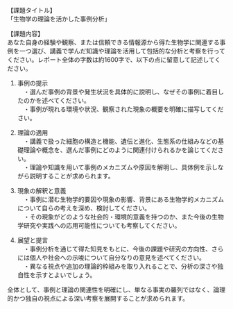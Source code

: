 【課題タイトル】  
「生物学の理論を活かした事例分析」

【課題内容】  
あなた自身の経験や観察、または信頼できる情報源から得た生物学に関連する事例を一つ選び、講義で学んだ知識や理論を活用して包括的な分析と考察を行ってください。レポート全体の字数は約1600字で、以下の点に留意して記述してください。

1. 事例の提示  
　・選んだ事例の背景や発生状況を具体的に説明し、なぜその事例に着目したのかを述べてください。  
　・事例が現れる環境や状況、観察された現象の概要を明確に描写してください。

2. 理論の適用  
　・講義で扱った細胞の構造と機能、遺伝と進化、生態系の仕組みなどの基礎理論や概念を、選んだ事例にどのように関連付けられるかを論じてください。  
　・理論や知識を用いて事例のメカニズムや原因を解明し、具体例を示しながら説明することが求められます。

3. 現象の解釈と意義  
　・事例に潜む生物学的要因や現象の影響、背景にある生物学的メカニズムについて自らの考えを深め、検討してください。  
　・その現象がどのような社会的・環境的意義を持つのか、また今後の生物学研究や実践への応用可能性についても考察してください。

4. 展望と提言  
　・事例分析を通じて得た知見をもとに、今後の課題や研究の方向性、さらには個人や社会への示唆について自分なりの意見を述べてください。  
　・異なる視点や追加の理論的枠組みを取り入れることで、分析の深さや独自性を示すとよいでしょう。

全体として、事例と理論の関連性を明確にし、単なる事実の羅列ではなく、論理的かつ独自の視点による深い考察を展開することが求められます。